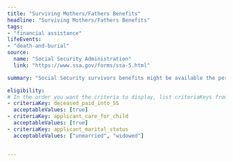 ```yaml
---
title: "Surviving Mothers/Fathers Benefits"
headline: "Surviving Mothers/Fathers Benefits"
tags: 
- "financial assistance"
lifeEvents: 
- "death-and-burial"
source:
  name: "Social Security Administration"
  link: "https://www.ssa.gov/forms/ssa-5.html"

summary: "Social Security survivors benefits might be available the person providing care for the deceased worker's child."

eligibility:
# In the order you want the criteria to display, list criteriaKeys from the csv here, each followed by a comma-separated list of which values indicate eligibility for that criteria. Wrap individual values in quotes if they have inner commas.
- criteriaKey: deceased_paid_into_SS
  acceptableValues: [true] 
- criteriaKey: applicant_care_for_child
  acceptableValues: [true]
- criteriaKey: applicant_marital_status
  acceptableValues: ["unmarried", "widowed"]


---
```

